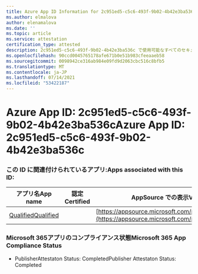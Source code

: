 ```yaml
---
title: Azure App ID Information for 2c951ed5-c5c6-493f-9b02-4b42e3ba536c
ms.author: elmalova
author: elenamalova
ms.date: ''
ms.topic: article
ms.service: attestation
certification_type: attested
description: 2c951ed5-c5c6-493f-9b02-4b42e3ba536c で使用可能なすべてのセキュリティおよびコンプライアンス情報。
ms.openlocfilehash: 90ccd0045765178afe671b0e51b983cfeeaaeb58
ms.sourcegitcommit: 0098942ce316ab984e09fd9d2063cbc516c8bfb5
ms.translationtype: MT
ms.contentlocale: ja-JP
ms.lasthandoff: 07/14/2021
ms.locfileid: "53422187"
---
```

# <a name="azure-app-id-2c951ed5-c5c6-493f-9b02-4b42e3ba536c"></a><span data-ttu-id="964e6-103">Azure App ID: 2c951ed5-c5c6-493f-9b02-4b42e3ba536c</span><span class="sxs-lookup"><span data-stu-id="964e6-103">Azure App ID: 2c951ed5-c5c6-493f-9b02-4b42e3ba536c</span></span>


### <a name="apps-associated-with-this-id"></a><span data-ttu-id="964e6-104">この ID に関連付けられているアプリ:</span><span class="sxs-lookup"><span data-stu-id="964e6-104">Apps associated with this ID:</span></span>
| <span data-ttu-id="964e6-105">**アプリ名**</span><span class="sxs-lookup"><span data-stu-id="964e6-105">**App name**</span></span> | <span data-ttu-id="964e6-106">**認定**</span><span class="sxs-lookup"><span data-stu-id="964e6-106">**Certified**</span></span> | <span data-ttu-id="964e6-107">**AppSource での表示**</span><span class="sxs-lookup"><span data-stu-id="964e6-107">**View in AppSource**</span></span> |
|-|-|-|
| [<span data-ttu-id="964e6-108">Qualified</span><span class="sxs-lookup"><span data-stu-id="964e6-108">Qualified</span></span>](https://docs.microsoft.com/en-us/microsoft-365-app-certification/forward/WA200002720) |  | [https://appsource.microsoft.com/product/office/WA200002720](https://appsource.microsoft.com/product/office/WA200002720) |

### <a name="microsoft-365-app-compliance-status"></a><span data-ttu-id="964e6-109">Microsoft 365アプリのコンプライアンス状態</span><span class="sxs-lookup"><span data-stu-id="964e6-109">Microsoft 365 App Compliance Status</span></span>
- <span data-ttu-id="964e6-110">PublisherAttestaton Status: Completed</span><span class="sxs-lookup"><span data-stu-id="964e6-110">Publisher Attestaton Status: Completed</span></span>
